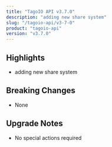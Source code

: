 ```yaml
---
title: "TagoIO API v3.7.0"
description: "adding new share system"
slug: "/tagoio-api/v3-7-0"
product: "tagoio-api"
version: "v3.7.0"
---
```


## Highlights

- adding new share system

## Breaking Changes

- None

## Upgrade Notes

- No special actions required
